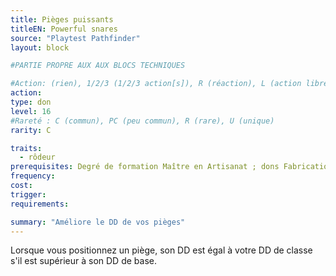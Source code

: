 ```yaml
---
title: Pièges puissants
titleEN: Powerful snares
source: "Playtest Pathfinder"
layout: block

#PARTIE PROPRE AUX AUX BLOCS TECHNIQUES

#Action: (rien), 1/2/3 (1/2/3 action[s]), R (réaction), L (action libre)
action: 
type: don
level: 16
#Rareté : C (commun), PC (peu commun), R (rare), U (unique)
rarity: C

traits:
  - rôdeur
prerequisites: Degré de formation Maître en Artisanat ; dons Fabrication de pièges et Expertise des pièges
frequency: 
cost:
trigger: 
requirements:

summary: "Améliore le DD de vos pièges"
---
```


Lorsque vous positionnez un piège, son DD est égal à votre DD de classe s'il est supérieur à son DD de base.
